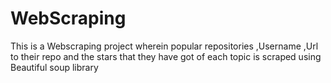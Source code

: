 # WebScraping
This is a Webscraping project wherein popular repositories ,Username ,Url to their repo and the stars that they have got of each topic is scraped using Beautiful soup library 
